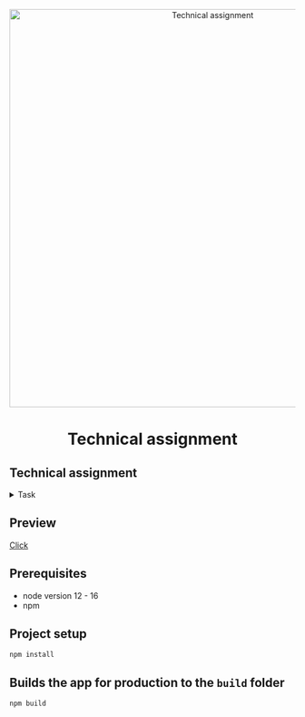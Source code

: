 <p align="center">
  <a href="https://gist.github.com/ogurtsov/02ae77463fc21531133bb7fee7d54461">
    <img alt="Technical assignment" src="https://edgy.app/wp-content/uploads/2018/08/programming-FI-970x648.webp" width="700" width="750" />
  </a>
</p>
<h1 align="center">
  Technical assignment
</h1>

## Technical assignment
<details>
  <summary>Task</summary>

  #### Исходя из приложенных данных(default.json) постройте таблицу с возможностью раскрытия строк, имеющих дочерние элементы, а также фильтрацией по свойству "isActive" и сортировкой по“balance” и “email”. Порядок элементов в данных не гарантирован. UI киты использовать запрещается, выполнить на react.js

</details>

## Preview

[Click](https://lambent-gumdrop-35aedb.netlify.app)

## Prerequisites
- node version 12 - 16
- npm

## Project setup
```
npm install
```

## Builds the app for production to the `build` folder
```
npm build
```
